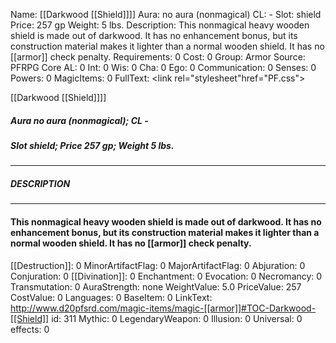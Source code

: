 Name: [[Darkwood [[Shield]]]]
Aura: no aura (nonmagical)
CL: -
Slot: shield
Price: 257 gp
Weight: 5 lbs.
Description: This nonmagical heavy wooden shield is made out of darkwood. It has no enhancement bonus, but its construction material makes it lighter than a normal wooden shield. It has no [[armor]] check penalty.
Requirements: 0
Cost: 0
Group: Armor
Source: PFRPG Core
AL: 0
Int: 0
Wis: 0
Cha: 0
Ego: 0
Communication: 0
Senses: 0
Powers: 0
MagicItems: 0
FullText: <link rel="stylesheet"href="PF.css"><div class="heading"><p class="alignleft">[[Darkwood [[Shield]]]]</p><div style="clear: both;"></div></div><div><h5><b>Aura </b>no aura (nonmagical); <b>CL </b>-</h5><h5><b>Slot </b>shield; <b>Price </b>257 gp; <b>Weight </b>5 lbs.</h5></div><hr/><div><h5><b>DESCRIPTION</b></h5></div><hr/><div><h4><p>This nonmagical heavy wooden shield is made out of darkwood. It has no enhancement bonus, but its construction material makes it lighter than a normal wooden shield. It has no [[armor]] check penalty.</p></h4></div>
[[Destruction]]: 0
MinorArtifactFlag: 0
MajorArtifactFlag: 0
Abjuration: 0
Conjuration: 0
[[Divination]]: 0
Enchantment: 0
Evocation: 0
Necromancy: 0
Transmutation: 0
AuraStrength: none
WeightValue: 5.0
PriceValue: 257
CostValue: 0
Languages: 0
BaseItem: 0
LinkText: http://www.d20pfsrd.com/magic-items/magic-[[armor]]#TOC-Darkwood-[[Shield]]
id: 311
Mythic: 0
LegendaryWeapon: 0
Illusion: 0
Universal: 0
effects: 0
